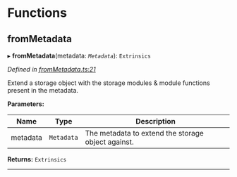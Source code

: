 

# Functions

<a id="frommetadata"></a>

##  fromMetadata

▸ **fromMetadata**(metadata: *`Metadata`*): `Extrinsics`

*Defined in [fromMetadata.ts:21](https://github.com/polkadot-js/api/blob/50103dc/packages/type-extrinsics/src/fromMetadata.ts#L21)*

Extend a storage object with the storage modules & module functions present in the metadata.

**Parameters:**

| Name | Type | Description |
| ------ | ------ | ------ |
| metadata | `Metadata` |  The metadata to extend the storage object against. |

**Returns:** `Extrinsics`

___

